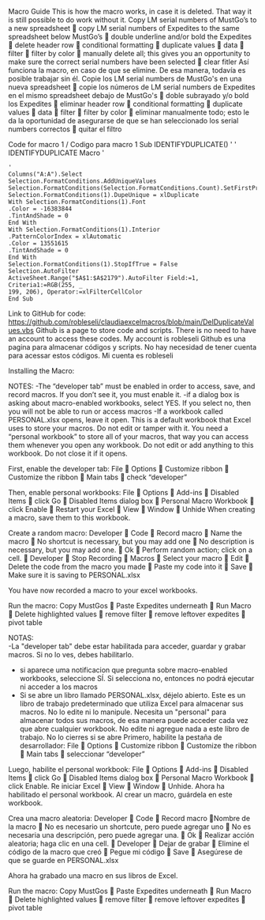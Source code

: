 Macro Guide
This is how the macro works, in case it is deleted. That way it is still possible to do work without it.
Copy LM serial numbers of MustGo’s to a new spreadsheet  copy LM serial numbers of Expedites to the same spreadsheet below MustGo’s  double underline and/or bold the Expedites  delete header row  conditional formatting  duplicate values  data  filter  filter by color  manually delete all; this gives you an opportunity to make sure the correct serial numbers have been selected  clear fitler
Así funciona la macro, en caso de que se elimine. De esa manera, todavía es posible trabajar sin él.
Copie los LM serial numbers de MustGo's en una nueva spreadsheet  copie los números de LM serial numbers de Expedites en el mismo spreadsheet debajo de MustGo's  doble subrayado y/o bold los Expedites  eliminar header row  conditional formatting  duplicate values   data  filter  filter by color  eliminar manualmente todo; esto le da la oportunidad de asegurarse de que se han seleccionado los serial numbers correctos  quitar el filtro


Code for macro 1 / Codigo para macro 1 
Sub IDENTIFYDUPLICATE()
	'
	' IDENTIFYDUPLICATE Macro
	'
	
	'
	Columns("A:A").Select
	Selection.FormatConditions.AddUniqueValues
	Selection.FormatConditions(Selection.FormatConditions.Count).SetFirstPriority
	Selection.FormatConditions(1).DupeUnique = xlDuplicate
	With Selection.FormatConditions(1).Font
	.Color = -16383844
	.TintAndShade = 0
	End With
	With Selection.FormatConditions(1).Interior
	.PatternColorIndex = xlAutomatic
	.Color = 13551615
	.TintAndShade = 0
	End With
	Selection.FormatConditions(1).StopIfTrue = False
	Selection.AutoFilter
	ActiveSheet.Range("$A$1:$A$2179").AutoFilter Field:=1, Criteria1:=RGB(255, _
	199, 206), Operator:=xlFilterCellColor
	End Sub

 

Link to GitHub for code: https://github.com/robleseli/claudiaexcelmacros/blob/main/DelDuplicateValues.vbs
Github is a page to store code and scripts. There is no need to have an account to access these codes. My account is robleseli
Github es una pagina para almacenar códigos y scripts. No hay necesidad de tener cuenta para acessar estos códigos. Mi cuenta es robleseli


Installing the Macro:

NOTES:
-The “developer tab” must be enabled in order to access, save, and record macros. If you don’t see it, you must enable it.
-if a dialog box is asking about macro-enabled workbooks, select YES. If you select no, then you will not be able to run or access macros 
-If a workbook called PERSONAL.xlsx opens, leave it open. This is a default workbook that Excel uses to store your macros. Do not edit or tamper with it. 
You need a “personal workbook” to store all of your macros, that way you can access them whenever you open any workbook. Do not edit or add anything to this workbook. Do not close it if it opens. 

First, enable the developer tab: 
File  Options  Customize ribbon  Customize the ribbon  Main tabs  check “developer” 

Then, enable personal workbooks:
File   Options  Add-ins  Disabled Items   click Go   Disabled Items dialog box  Personal Macro Workbook  click Enable   Restart your Excel  View   Window   Unhide
When creating a macro, save them to this workbook. 

Create a random macro:
Developer  Code  Record macro  Name the macro  No shortcut is necessary, but you may add one  No description is necessary, but you may add one.  Ok  Perform random action; click on a cell.  Developer  Stop Recording  Macros  Select your macro  Edit  Delete the code from the macro you made  Paste my code into it  Save  Make sure it is saving to PERSONAL.xlsx 

You have now recorded a macro to your excel workbooks. 

Run the macro:
Copy MustGos  Paste Expedites underneath  Run Macro  Delete highlighted values  remove filter  remove leftover expedites  pivot table 



NOTAS:	
-La "developer tab" debe estar habilitada para acceder, guardar y grabar macros. Si no lo ves, debes habilitarlo.
- si aparece uma notificacion que pregunta sobre macro-enabled workbooks, seleccione SÍ. Si selecciona no, entonces no podrá ejecutar ni acceder a los macros
- Si se abre un libro llamado PERSONAL.xlsx, déjelo abierto. Este es un libro de trabajo predeterminado que utiliza Excel para almacenar sus macros. No lo edite ni lo manipule.
Necesita un "personal" para almacenar todos sus macros, de esa manera puede acceder cada vez que abre cualquier workbook. No edite ni agregue nada a este libro de trabajo. No lo cierres si se abre
Primero, habilite la pestaña de desarrollador:
File  Options  Customize ribbon  Customize the ribbon  Main tabs  seleccionar “developer” 

Luego, habilite el personal workbook:
File   Options  Add-ins  Disabled Items   click Go   Disabled Items dialog box  Personal Macro Workbook  click Enable. Re iniciar Excel  View   Window   Unhide.
Ahora ha habilitado el personal workbook. Al crear un macro, guárdela en este workbook.

Crea una macro aleatoria:
Developer  Code  Record macro Nombre de la macro  No es necesario un shortcute, pero puede agregar uno  No es necesaria una descripción, pero puede agregar una.  Ok  Realizar acción aleatoria; haga clic en una cell.  Developer  Dejar de grabar  Elimine el código de la macro que creó   Pegue mi código   Save   Asegúrese de que se guarde en PERSONAL.xlsx

Ahora ha grabado una macro en sus libros de Excel.

Run the macro:
Copy MustGos  Paste Expedites underneath  Run Macro  Delete highlighted values  remove filter  remove leftover expedites  pivot table 

